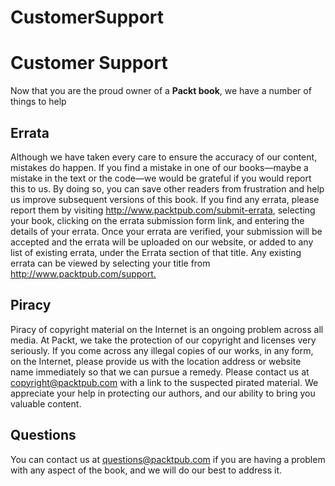 # CustomerSupport
<html>
	<head>
		<title>Customer Support</title>
	</head>
	<body>
		<h1>Customer Support</h1>
		<p>Now that you are the proud owner of a <b>Packt book</b>, we have a number of things to help</p>
		<h2>Errata</h2>
		<p>Although we have taken every care to ensure the accuracy of our content, mistakes do happen. If you find a mistake in one of our books—maybe a mistake in the text or the code—we would be grateful if you would report this to us. By doing so, you can save other readers from frustration and help us improve subsequent versions of this book. If you find any errata, please report them by visiting <u>http://www.packtpub.com/submit-errata</u>, selecting your book, clicking on the errata submission form link, and entering the details of your errata. Once your errata are verified, your submission will be accepted and the errata will be uploaded on our website, or added to any list of existing errata, under the Errata section of that title. Any existing errata can be viewed by selecting your title from <u>http://www.packtpub.com/support.</u></p>
		<h2>Piracy</h2>
		<p>Piracy of copyright material on the Internet is an ongoing problem across all media. At Packt, we take the protection of our copyright and licenses very seriously. If you come across any illegal copies of our works, in any form, on the Internet, please provide us with the location address or website name immediately so that we can pursue a remedy. Please contact us at <u>copyright@packtpub.com</u> with a link to the suspected pirated material. We appreciate your help in protecting our authors, and our ability to bring you valuable content.</p>
		<h2>Questions</h2>
		<p>You can contact us at <u>questions@packtpub.com</u> if you are having a problem with any aspect of the book, and we will do our best to address it.</p>
	</body>
</html>
